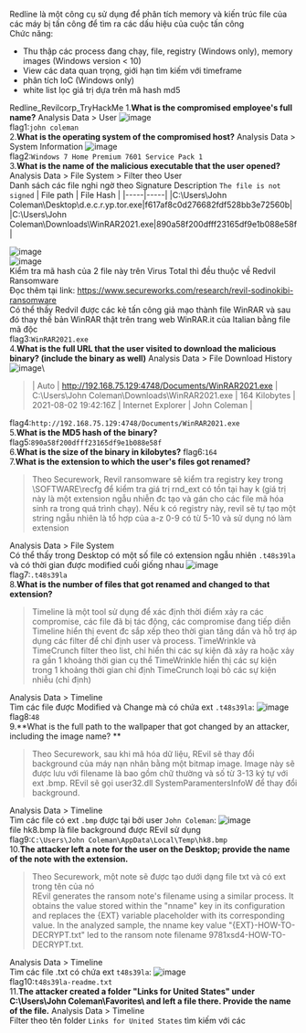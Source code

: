Redline là một công cụ sử dụng để phân tích memory và kiến trúc file của các máy bị tấn công để tìm ra các dấu hiệu của cuộc tấn công\
Chức năng:
- Thu thập các process đang chạy, file, registry (Windows only), memory images (Windows version < 10)
- View các data quan trọng, giới hạn tìm kiếm với timeframe
- phân tích IoC (Windows only)
- white list lọc giá trị dựa trên mã hash md5

Redline_Revilcorp_TryHackMe
1.**What is the compromised employee's full name?**
Analysis Data > User
![image]()\
flag1:`john coleman`\
2.**What is the operating system of the compromised host?**
Analysis Data > System Information
![image]()\
flag2:`Windows 7 Home Premium 7601 Service Pack 1`\
3.**What is the name of the malicious executable that the user opened?**
Analysis Data > File System > Filter theo User\
Danh sách các file nghi ngờ theo Signature Description `The file is not signed`
| File path | File Hash |
|-----|-----|
|C:\Users\John Coleman\Desktop\d.e.c.r.yp.tor.exe|f617af8c0d276682fdf528bb3e72560b|
|C:\Users\John Coleman\Downloads\WinRAR2021.exe|890a58f200dfff23165df9e1b088e58f|

![image]()\
![image]()\
Kiểm tra mã hash của 2 file này trên Virus Total thì đều thuộc về Redvil Ransomware\
Đọc thêm tại link: https://www.secureworks.com/research/revil-sodinokibi-ransomware \
Có thể thấy Redvil được các kẻ tấn công giả mạo thành file WinRAR và sau đó thay thế bản WinRAR thật trên trang web WinRAR.it của Italian bằng file mã độc\
flag3:`WinRAR2021.exe`\
4.**What is the full URL that the user visited to download the malicious binary? (include the binary as well)**
Analysis Data > File Download History
![image]()\
>| Auto | http://192.168.75.129:4748/Documents/WinRAR2021.exe | C:\Users\John Coleman\Downloads\WinRAR2021.exe | 164 Kilobytes | 2021-08-02 19:42:16Z | Internet Explorer | John Coleman |

flag4:`http://192.168.75.129:4748/Documents/WinRAR2021.exe`\
5.**What is the MD5 hash of the binary?**
flag5:`890a58f200dfff23165df9e1b088e58f`\
6.**What is the size of the binary in kilobytes?**
flag6:`164`\
7.**What is the extension to which the user's files got renamed?**
>Theo Securework, Revil ransomware sẽ kiểm tra registry key trong \SOFTWARE\recfg để kiểm tra giá trị rnd_ext có tồn tại hay k (giá trị này là một extension ngẫu nhiễn đc tạo và gán cho các file mã hóa sinh ra trong quá trình chạy).
Nếu k có registry này, revil sẽ tự tạo một string ngẫu nhiên là tổ hợp của a-z 0-9 có từ 5-10 và sử dụng nó làm extension

Analysis Data > File System\
Có thể thấy trong Desktop có một số file có extension ngẫu nhiên `.t48s39la` và có thời gian được modified cuối giống nhau
![image]()\
flag7:`.t48s39la`\
8.**What is the number of files that got renamed and changed to that extension?**
>Timeline là một tool sử dụng để xác định thời điểm xảy ra các compromise, các file đã bị tác động, các compromise đang tiếp diễn
Timeline hiển thị event đc sắp xếp theo thời gian tăng dần và hỗ trợ áp dụng các filter để chỉ định user và process.
TimeWrinkle và TimeCrunch filter theo list, chỉ hiển thi các sự kiện đã xảy ra hoặc xảy ra gần 1 khoảng thời gian cụ thể
TimeWrinkle hiển thị các sự kiện trong 1 khoảng thời gian chỉ định
TimeCrunch loại bỏ các sự kiện nhiễu (chỉ định)

Analysis Data > Timeline\
Tìm các file được Modified và Change mà có chứa ext `.t48s39la`:
![image]()\
flag8:`48`\
9.**What is the full path to the wallpaper that got changed by an attacker, including the image name? **
>Theo Securework, sau khi mã hóa dữ liệu, REvil sẽ thay đổi background của máy nạn nhân bằng một bitmap image.
Image này sẽ được lưu với filename là bao gồm chữ thường và số từ 3-13 ký tự với ext .bmp. 
REvil sẽ gọi user32.dll SystemParamentersInfoW để thay đổi background.

Analysis Data > Timeline\
Tìm các file có ext `.bmp` được tại bởi user `John Coleman`:
![image]()\
file hk8.bmp là file background được REvil sử dụng\
flag9:`C:\Users\John Coleman\AppData\Local\Temp\hk8.bmp`\
10.**The attacker left a note for the user on the Desktop; provide the name of the note with the extension.**
>Theo Securework, một note sẽ được tạo dưới dạng file txt và có ext trong tên của nó\
REvil generates the ransom note's filename using a similar process. It obtains the value stored within the "nname" key in its configuration and replaces the {EXT} variable placeholder with its corresponding value. In the analyzed sample, the nname key value "{EXT}-HOW-TO-DECRYPT.txt" led to the ransom note filename 9781xsd4-HOW-TO-DECRYPT.txt.

Analysis Data > Timeline\
Tìm các file .txt có chứa ext `t48s39la`:
![image]()\
flag10:`t48s39la-readme.txt`\
11.**The attacker created a folder "Links for United States" under C:\Users\John Coleman\Favorites\ and left a file there. Provide the name of the file.**
Analysis Data > Timeline\
Filter theo tên folder `Links for United States` tìm kiếm với các 
